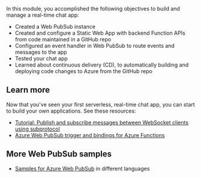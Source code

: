 In this module, you accomplished the following objectives to build and manage a real-time chat app:

- Created a Web PubSub instance
- Created and configure a Static Web App with backend Function APIs from code maintained in a GitHub repo
- Configured an event handler in Web PubSub to route events and messages to the app
- Tested your chat app
- Learned about continuous delivery (CD), to automatically building and deploying code changes to Azure from the GitHub repo

## Learn more

Now that you've seen your first serverless, real-time chat app, you can start to build your own applications. See these resources:

- [Tutorial: Publish and subscribe messages between WebSocket clients using subprotocol](/azure/azure-web-pubsub/tutorial-subprotocol?tabs=csharp)
- [Azure Web PubSub trigger and bindings for Azure Functions](/azure/azure-web-pubsub/reference-functions-bindings?tabs=csharp)


## More Web PubSub samples

- [Samples for Azure Web PubSub](https://github.com/Azure/azure-webpubsub/tree/main/samples) in different languages